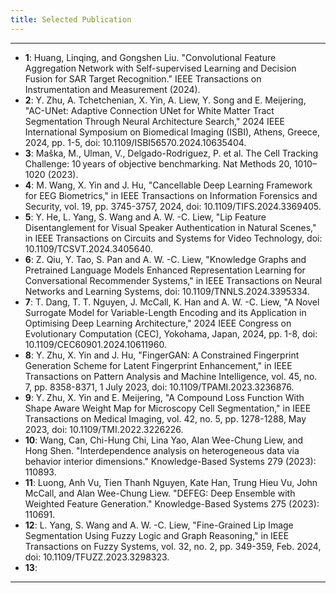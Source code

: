 ```yaml
---
title: Selected Publication
---
```


---
- **1**: Huang, Linqing, and Gongshen Liu. "Convolutional Feature Aggregation Network with Self-supervised Learning and Decision Fusion for SAR Target Recognition." IEEE Transactions on Instrumentation and Measurement (2024).
- **2**: Y. Zhu, A. Tchetchenian, X. Yin, A. Liew, Y. Song and E. Meijering, "AC-UNet: Adaptive Connection UNet for White Matter Tract Segmentation Through Neural Architecture Search," 2024 IEEE International Symposium on Biomedical Imaging (ISBI), Athens, Greece, 2024, pp. 1-5, doi: 10.1109/ISBI56570.2024.10635404.
- **3**: Maška, M., Ulman, V., Delgado-Rodriguez, P. et al. The Cell Tracking Challenge: 10 years of objective benchmarking. Nat Methods 20, 1010–1020 (2023).
- **4**: M. Wang, X. Yin and J. Hu, "Cancellable Deep Learning Framework for EEG Biometrics," in IEEE Transactions on Information Forensics and Security, vol. 19, pp. 3745-3757, 2024, doi: 10.1109/TIFS.2024.3369405.
- **5**: Y. He, L. Yang, S. Wang and A. W. -C. Liew, "Lip Feature Disentanglement for Visual Speaker Authentication in Natural Scenes," in IEEE Transactions on Circuits and Systems for Video Technology, doi: 10.1109/TCSVT.2024.3405640.
- **6**: Z. Qiu, Y. Tao, S. Pan and A. W. -C. Liew, "Knowledge Graphs and Pretrained Language Models Enhanced Representation Learning for Conversational Recommender Systems," in IEEE Transactions on Neural Networks and Learning Systems, doi: 10.1109/TNNLS.2024.3395334.
- **7**: T. Dang, T. T. Nguyen, J. McCall, K. Han and A. W. -C. Liew, "A Novel Surrogate Model for Variable-Length Encoding and its Application in Optimising Deep Learning Architecture," 2024 IEEE Congress on Evolutionary Computation (CEC), Yokohama, Japan, 2024, pp. 1-8, doi: 10.1109/CEC60901.2024.10611960.
- **8**: Y. Zhu, X. Yin and J. Hu, "FingerGAN: A Constrained Fingerprint Generation Scheme for Latent Fingerprint Enhancement," in IEEE Transactions on Pattern Analysis and Machine Intelligence, vol. 45, no. 7, pp. 8358-8371, 1 July 2023, doi: 10.1109/TPAMI.2023.3236876.
- **9**: Y. Zhu, X. Yin and E. Meijering, "A Compound Loss Function With Shape Aware Weight Map for Microscopy Cell Segmentation," in IEEE Transactions on Medical Imaging, vol. 42, no. 5, pp. 1278-1288, May 2023, doi: 10.1109/TMI.2022.3226226.
- **10**: Wang, Can, Chi-Hung Chi, Lina Yao, Alan Wee-Chung Liew, and Hong Shen. "Interdependence analysis on heterogeneous data via behavior interior dimensions." Knowledge-Based Systems 279 (2023): 110893.
- **11**: Luong, Anh Vu, Tien Thanh Nguyen, Kate Han, Trung Hieu Vu, John McCall, and Alan Wee-Chung Liew. "DEFEG: Deep Ensemble with Weighted Feature Generation." Knowledge-Based Systems 275 (2023): 110691.
- **12**: L. Yang, S. Wang and A. W. -C. Liew, "Fine-Grained Lip Image Segmentation Using Fuzzy Logic and Graph Reasoning," in IEEE Transactions on Fuzzy Systems, vol. 32, no. 2, pp. 349-359, Feb. 2024, doi: 10.1109/TFUZZ.2023.3298323. 
- **13**: 
---

